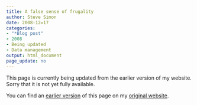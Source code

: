 ```yaml
---
title: A false sense of frugality
author: Steve Simon
date: 2008-12=17
categories:
- "*Blog post"
- 2008
- Being updated
- Data management
output: html_document
page_update: no
---
```


This page is currently being updated from the earlier version of my website. Sorry that it is not yet fully available.

<!---More--->


You can find an [earlier version][sim1] of this page on my [original website][sim2].

[sim1]: http://www.pmean.com/08/FalseFrugality.html
[sim2]: http://www.pmean.com/original_site.html
